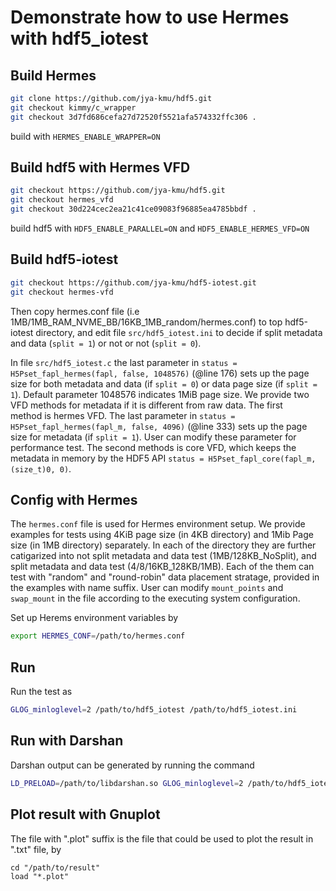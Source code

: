 # Demonstrate how to use Hermes with hdf5_iotest

## Build Hermes
```bash
git clone https://github.com/jya-kmu/hdf5.git
git checkout kimmy/c_wrapper
git checkout 3d7fd686cefa27d72520f5521afa574332ffc306 .
```
build with `HERMES_ENABLE_WRAPPER=ON`

## Build hdf5 with Hermes VFD
```bash
git checkout https://github.com/jya-kmu/hdf5.git
git checkout hermes_vfd
git checkout 30d224cec2ea21c41ce09083f96885ea4785bbdf .
```
build hdf5 with `HDF5_ENABLE_PARALLEL=ON` and `HDF5_ENABLE_HERMES_VFD=ON`

## Build hdf5-iotest
```bash
git checkout https://github.com/jya-kmu/hdf5-iotest.git
git checkout hermes-vfd
```
Then copy hermes.conf file (i.e 1MB/1MB_RAM_NVME_BB/16KB_1MB_random/hermes.conf)
to top hdf5-iotest directory, and edit file `src/hdf5_iotest.ini` to decide
if split metadata and data (`split = 1`) or not or not (`split = 0`).

In file `src/hdf5_iotest.c` the last parameter in 
`status = H5Pset_fapl_hermes(fapl, false, 1048576)` (@line 176)
sets up the page size for both metadata and data (if `split = 0`) or data page size 
(if `split = 1`). Default parameter 1048576 indicates 1MiB page size.
We provide two VFD methods for metadata if it is different from raw data. The first  
method is hermes VFD. The last parameter in
`status = H5Pset_fapl_hermes(fapl_m, false, 4096)` (@line 333)
sets up the page size for metadata (if `split = 1`). User can modify these parameter
for performance test. The second methods is core VFD, which keeps the metadata in
memory by the HDF5 API `status = H5Pset_fapl_core(fapl_m, (size_t)0, 0)`.

## Config with Hermes
The `hermes.conf` file is used for Hermes environment setup. We provide examples for tests
using 4KiB page size (in 4KB directory) and 1Mib Page size (in 1MB directory) separately.
In each of the directory they are further catigarized into not split metadata and data
test (1MB/128KB_NoSplit), and split metadata and data test (4/8/16KB_128KB/1MB). Each of 
the them can test with "random" and "round-robin" data placement stratage, provided in the
examples with name suffix.
User can modify `mount_points` and `swap_mount` in the file according to the
executing system configuration.

Set up Herems environment variables by
```bash
export HERMES_CONF=/path/to/hermes.conf
```

## Run
Run the test as
```bash
GLOG_minloglevel=2 /path/to/hdf5_iotest /path/to/hdf5_iotest.ini
```

## Run with Darshan
Darshan output can be generated by running the command
```bash
LD_PRELOAD=/path/to/libdarshan.so GLOG_minloglevel=2 /path/to/hdf5_iotest /path/to/hdf5_iotest.ini
```

## Plot result with Gnuplot
The file with ".plot" suffix is the file that could be used to plot the result in ".txt" file, by
```
cd "/path/to/result"
load "*.plot"
```
